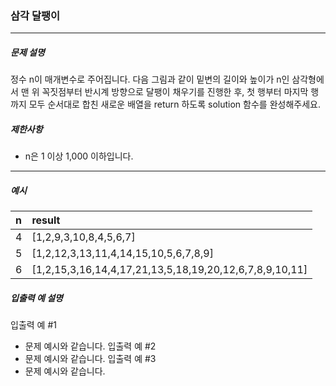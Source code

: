 ### 삼각 달팽이

***

##### 문제 설명

정수 n이 매개변수로 주어집니다. 다음 그림과 같이 밑변의 길이와 높이가 n인 삼각형에서 맨 위 꼭짓점부터 반시계 방향으로 달팽이 채우기를 진행한 후, 첫 행부터 마지막 행까지 모두 순서대로 합친 새로운 배열을 return 하도록 solution 함수를 완성해주세요.



##### 제한사항
 - n은 1 이상 1,000 이하입니다.

-----

##### 예시
| n | result |
| :-| :-|
| 4 | [1,2,9,3,10,8,4,5,6,7] |
| 5 | [1,2,12,3,13,11,4,14,15,10,5,6,7,8,9] |
| 6 | [1,2,15,3,16,14,4,17,21,13,5,18,19,20,12,6,7,8,9,10,11] |

##### 입출력 예 설명

입출력 예 #1
 - 문제 예시와 같습니다.
입출력 예 #2
 - 문제 예시와 같습니다.
입출력 예 #3
 - 문제 예시와 같습니다.
